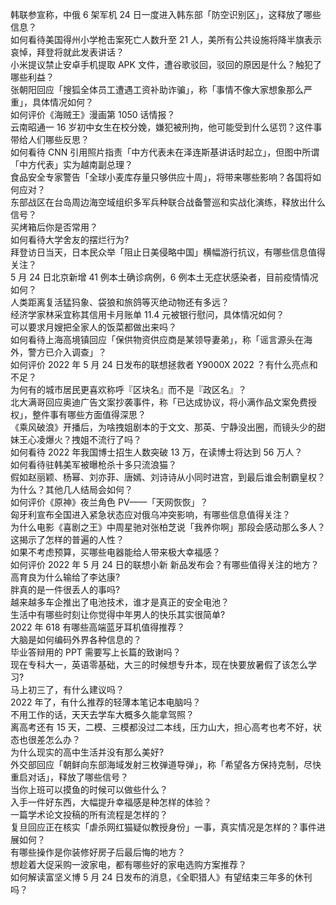 韩联参宣称，中俄 6 架军机 24 日一度进入韩东部「防空识别区」，这释放了哪些信息？  
如何看待美国得州小学枪击案死亡人数升至 21 人，美所有公共设施将降半旗表示哀悼，拜登将就此发表讲话？  
小米提议禁止安卓手机提取 APK 文件，遭谷歌驳回，驳回的原因是什么？触犯了哪些利益？  
张朝阳回应「搜狐全体员工遭遇工资补助诈骗」，称「事情不像大家想象那么严重」，具体情况如何？  
如何评价《海贼王》漫画第 1050 话情报？  
云南昭通一 16 岁初中女生在校分娩，嫌犯被刑拘，他可能受到什么惩罚？这件事带给人们哪些反思？  
如何看待 CNN 引用照片指责「中方代表未在泽连斯基讲话时起立」，但图中所谓「中方代表」实为越南副总理？  
食品安全专家警告「全球小麦库存量只够供应十周」，将带来哪些影响？各国将如何应对？  
东部战区在台岛周边海空域组织多军兵种联合战备警巡和实战化演练，释放出什么信号？  
买烤箱后你是否常用？  
如何看待大学舍友的摆烂行为?  
拜登访日当天，日本民众举「阻止日美侵略中国」横幅游行抗议，有哪些信息值得关注？  
5 月 24 日北京新增 41 例本土确诊病例，6 例本土无症状感染者，目前疫情情况如何？  
人类距离复活猛犸象、袋狼和旅鸽等灭绝动物还有多远？  
经济学家林采宜称其信用卡月账单 11.4 元被银行慰问，具体情况如何？  
可以要求月嫂把全家人的饭菜都做出来吗？  
如何看待上海高境镇回应「保供物资供应商是某领导妻弟」，称「谣言源头在海外，警方已介入调查」？  
如何评价 2022 年 5 月 24 日发布的联想拯救者 Y9000X 2022 ？有什么亮点和不足？  
为何有的城市居民更喜欢称呼『区块名』而不是『政区名』？  
北大满哥回应奥迪广告文案抄袭事件，称「已达成协议，将小满作品文案免费授权」，整件事有哪些方面值得深思？  
《乘风破浪》开播后，为啥拽姐剧本的于文文、那英、宁静没出圈，而镜头少的甜妹王心凌爆火？拽姐不流行了吗？  
如何看待 2022 年我国博士招生人数突破 13 万，在读博士将达到 56 万人？  
如何看待驻韩美军被曝枪杀十多只流浪猫？  
假如赵丽颖、杨幂、刘亦菲、唐嫣、刘诗诗从小同时进宫，到最后谁会制霸皇权？为什么？其他几人结局会如何？  
如何评价《原神》夜兰角色 PV——「天网恢恢」？  
匈牙利宣布全国进入紧急状态应对俄乌冲突影响，有哪些信息值得关注？  
为什么电影《喜剧之王》中周星驰对张柏芝说「我养你啊」那段会感动那么多人？这揭示了怎样的普遍的人性？  
如果不考虑预算，买哪些电器能给人带来极大幸福感？  
如何评价 2022 年 5 月 24 日的联想小新 新品发布会？有哪些值得关注的地方？  
高育良为什么输给了李达康?  
胖真的是一件很丢人的事吗?  
越来越多车企推出了电池技术，谁才是真正的安全电池？  
生活中有哪些时刻让你觉得中年男人的快乐其实很简单?  
2022 年 618 有哪些高端蓝牙耳机值得推荐？  
大脑是如何编码外界各种信息的？  
毕业答辩用的 PPT 需要写上长篇的致谢吗？  
现在专科大一，英语零基础，大三的时候想专升本，现在快要放暑假了该怎么学习?  
马上初三了，有什么建议吗？  
2022 年了，有什么推荐的轻薄本笔记本电脑吗？  
不用工作的话，天天去学车大概多久能拿驾照？  
离高考还有 15 天，二模、三模都没过二本线，压力山大，担心高考也考不好，状态也很差怎么办？  
为什么现实的高中生活并没有那么美好?  
外交部回应「朝鲜向东部海域发射三枚弹道导弹」，称「希望各方保持克制，尽快重启对话」，释放了哪些信号？  
当你上班可以摸鱼的时候可以做些什么？  
入手一件好东西，大幅提升幸福感是种怎样的体验？  
一篇学术论文投稿的所有流程是怎样的？  
复旦回应正在核实「虐杀网红猫疑似教授身份」一事，真实情况是怎样的？事件进展如何？  
有哪些操作是你装修好房子后最后悔的地方？  
想趁着大促采购一波家电，都有哪些好的家电选购方案推荐？  
如何解读富坚义博 5 月 24 日发布的消息，《全职猎人》有望结束三年多的休刊吗？  
